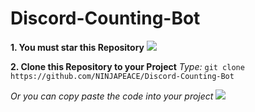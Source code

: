 # Discord-Counting-Bot

**1. You must star this Repository**
![](https://cdn.discordapp.com/attachments/778562438203047947/844868623537274940/Star_This_Repository.png)



**2. Clone this Repository to your Project**
_Type:_ `git clone https://github.com/NINJAPEACE/Discord-Counting-Bot` 

_Or you can copy paste the code into your project_
![](https://cdn.discordapp.com/attachments/778562438203047947/844872224719503360/Clone_This_Repository.png)
